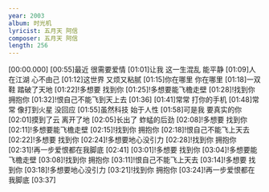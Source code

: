 ```yaml
---
year: 2003
album: 时光机
lyricist: 五月天 阿信
composer: 五月天 阿信
length: 256
---
```

[00:00.000]
[00:55]最近 很需要爱情
[01:01]让我 这一生混乱 能平静
[01:09]人在江湖 心不由己
[01:12]这世界 又烦又粘腻
[01:15]你在哪里 你在哪里
[01:18]一双鞋 踏破了天地
[01:22]!多想要 找到你
[01:25]!多想要能飞檐走壁
[01:28]!找到你 拥抱你
[01:32]!恨自己不能飞到天上去
[01:36]
[01:41]常常 打你的手机
[01:48]常常 像打到火星 没回应
[01:55]虽然科技 始于人性
[01:58]可是我 要真实的你
[02:01]摸到了云 离开了地
[02:05]长出了 蚱蜢的后劲
[02:08]!多想要 找到你
[02:11]!多想要能飞檐走壁
[02:15]!找到你 拥抱你
[02:18]!恨自己不能飞上天去
[02:22]!多想要 找到你
[02:24]!多想要地心没引力
[02:28]!找到你 拥抱你
[02:31]!再一步爱恨都在我脚底
[02:41]
[03:01]!多想要 找到你
[03:04]!多想要能飞檐走壁
[03:08]!找到你 拥抱你
[03:11]!恨自己不能飞上天去
[03:14]!多想要 找到你
[03:18]!多想要地心没引力
[03:21]!找到你 拥抱你
[03:24]!再一步爱恨都在我脚底
[03:37]